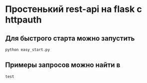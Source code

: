 # Простенький rest-api на flask с httpauth


## Для быстрого старта можно запустить
```
python easy_start.py
```

## Примеры запросов можно найти в 
```
test
```